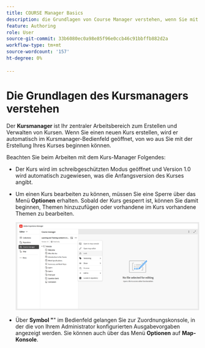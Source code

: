 ```yaml
---
title: COURSE Manager Basics
description: die Grundlagen von Course Manager verstehen, wenn Sie mit Lern- und Schulungsinhalten in Adobe Experience Manager Guides arbeiten.
feature: Authoring
role: User
source-git-commit: 33b6080ec0a98e85f96e0ccb46c91bbffb882d2a
workflow-type: tm+mt
source-wordcount: '157'
ht-degree: 0%

---
```


# Die Grundlagen des Kursmanagers verstehen

Der **Kursmanager** ist Ihr zentraler Arbeitsbereich zum Erstellen und Verwalten von Kursen. Wenn Sie einen neuen Kurs erstellen, wird er automatisch im Kursmanager-Bedienfeld geöffnet, von wo aus Sie mit der Erstellung Ihres Kurses beginnen können.

Beachten Sie beim Arbeiten mit dem Kurs-Manager Folgendes:

- Der Kurs wird im schreibgeschützten Modus geöffnet und Version 1.0 wird automatisch zugewiesen, was die Anfangsversion des Kurses angibt.
- Um einen Kurs bearbeiten zu können, müssen Sie eine Sperre über das Menü **Optionen** erhalten. Sobald der Kurs gesperrt ist, können Sie damit beginnen, Themen hinzuzufügen oder vorhandene im Kurs vorhandene Themen zu bearbeiten.

  ![](assets/course-manager-lock-course.png)
- Über **Symbol &quot;**&quot; im Bedienfeld gelangen Sie zur Zuordnungskonsole, in der die von Ihrem Administrator konfigurierten Ausgabevorgaben angezeigt werden. Sie können auch über das Menü **Optionen** auf **Map-Konsole**.